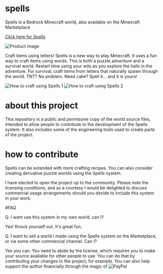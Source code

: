 # spells

Spells is a Bedrock Minecraft world, also available on the Minecraft Marketplace

[Click here for Spells](https://www.minecraft.net/en-us/marketplace/pdp?id=241de201-7c61-4803-8a25-3d73f1553682)

![Product image](https://xforgeassets002.xboxlive.com/pf-title-b63a0803d3653643-20ca2/9187f829-2aab-4a34-9ec7-e8b23eb1616d/TWF_Spells_Thumbnail.jpg)

Craft items using letters! Spells is a new way to play Minecraft. It uses a fun way to craft items using words. This is both a puzzle adventure and a survival world. Restart time using your wits as you explore the halls in the adventure. For survival, craft items from letters that naturally spawn through the world. TNT? No problem. Need cake? Spell it... and it is yours!

![How to craft using Spells 1](https://pbs.twimg.com/media/FaL5o-6aMAAc--g?format=png&name=medium)
![How to craft using Spells 2](https://pbs.twimg.com/media/FaL5vjeaMAApXfa?format=png&name=medium)


# about this project

This repository is a public and permissive copy of the world source files, intended to allow people to contribute to the development of the Spells system. It also includes some of the engineering tools used to create parts of the project.

# how to contribute

Spells can be extended with more crafting recipes. You can also consider creating derivative puzzle worlds using the Spells system.

I have elected to open the project up to the community. Please note the licensing conditions, and as a courtesy I would be delighted to discuss commercial usage arrangements should you decide to include this system in your work.

#FAQ

Q. I want use this system in my own world, can I?

Yes! Knock yourself out. It's great fun.


Q. I want to sell a world I made using the Spells system on the Marketplace, or via some other commercial channel. Can I?

Yes you can. You need to abide by the license, which requires you to make your source available for other people to use. You can do that by contributing your changes to the project, for example. You can also help support the author financially through the magic of ![PayPal](http://PayPal.me/abrightmoore)

